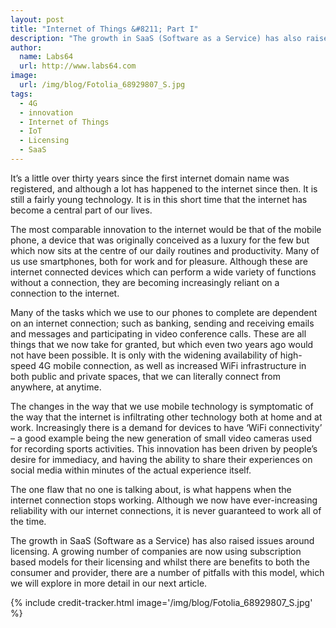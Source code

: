 ```yaml
---
layout: post
title: "Internet of Things &#8211; Part I"
description: "The growth in SaaS (Software as a Service) has also raised issues around licensing"
author:
  name: Labs64
  url: http://www.labs64.com
image:
  url: /img/blog/Fotolia_68929807_S.jpg
tags:
  - 4G
  - innovation
  - Internet of Things
  - IoT
  - Licensing
  - SaaS
---
```


It’s a little over thirty years since the first internet domain name was registered, and although a lot has happened to the internet since then. It is still a fairly young technology. It is in this short time that the internet has become a central part of our lives.

The most comparable innovation to the internet would be that of the mobile phone, a device that was originally conceived as a luxury for the few but which now sits at the centre of our daily routines and productivity. Many of us use smartphones, both for work and for pleasure. Although these are internet connected devices which can perform a wide variety of functions without a connection, they are becoming increasingly reliant on a connection to the internet.

Many of the tasks which we use to our phones to complete are dependent on an internet connection; such as banking, sending and receiving emails and messages and participating in video conference calls. These are all things that we now take for granted, but which even two years ago would not have been possible. It is only with the widening availability of high-speed 4G mobile connection, as well as increased WiFi infrastructure in both public and private spaces, that we can literally connect from anywhere, at anytime.

The changes in the way that we use mobile technology is symptomatic of the way that the internet is infiltrating other technology both at home and at work. Increasingly there is a demand for devices to have ‘WiFi connectivity’ &#8211; a good example being the new generation of small video cameras used for recording sports activities. This innovation has been driven by people’s desire for immediacy, and having the ability to share their experiences on social media within minutes of the actual experience itself.

The one flaw that no one is talking about, is what happens when the internet connection stops working. Although we now have ever-increasing reliability with our internet connections, it is never guaranteed to work all of the time.

The growth in SaaS (Software as a Service) has also raised issues around licensing. A growing number of companies are now using subscription based models for their licensing and whilst there are benefits to both the consumer and provider, there are a number of pitfalls with this model, which we will explore in more detail in our next article.

{% include credit-tracker.html image='/img/blog/Fotolia_68929807_S.jpg' %}
